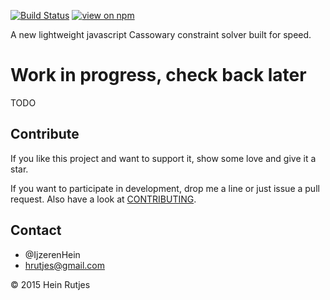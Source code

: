 [![Build Status](https://travis-ci.org/IjzerenHein/mooruk.svg?branch=master)](https://travis-ci.org/IjzerenHein/mooruk)
[![view on npm](http://img.shields.io/npm/v/mooruk.svg)](https://www.npmjs.org/package/mooruk)

A new lightweight javascript Cassowary constraint solver built for speed.

# Work in progress, check back later

TODO

## Contribute

If you like this project and want to support it, show some love
and give it a star.

If you want to participate in development, drop me a line or just issue a pull request.
Also have a look at [CONTRIBUTING](./CONTRIBUTING.md).


## Contact
-   @IjzerenHein
-   hrutjes@gmail.com

© 2015 Hein Rutjes
